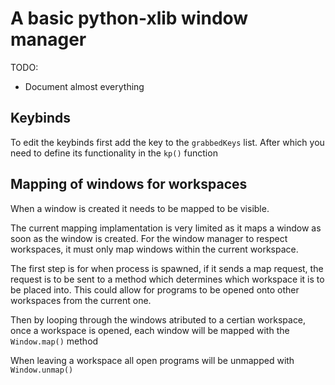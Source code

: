 # A basic python-xlib window manager

TODO:
* Document almost everything

## Keybinds

To edit the keybinds first add the key to the `grabbedKeys` list.
After which you need to define its functionality in the `kp()` function


## Mapping of windows for workspaces

When a window is created it needs to be mapped to be visible.

The current mapping implamentation is very limited as it maps a window as soon as the window is created.
For the window manager to respect workspaces, it must only map windows within the current workspace.

The first step is for when process is spawned, if it sends a map request, the request is to be sent to a method which determines which workspace it is to be placed into. This could allow for programs to be opened onto other workspaces from the current one.

Then by looping through the windows atributed to a certian workspace, once a workspace is opened, each window will be mapped with the `Window.map()` method

When leaving a workspace all open programs will be unmapped with `Window.unmap()`